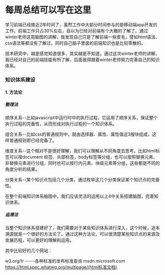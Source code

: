 # 每周总结可以写在这里
学习前端已经接近2年时间了，虽然工作中大部分时间参与的是移动端app开发的工作，前端工作只占30%左右，自以为已经对前端有个大概的了解了。通过winter老师这周脑图的讲解，我发现自己只是了解前端一些皮毛，譬如html语法、css语法等都没有了解过，同时自己脑子里面的前端知识也是比较零散的。

技术研究中，越是感觉知道很多，其实越是不知道。通过这次winter老师的讲解，我已经对自己的前端技能有所了解，后面我得跟着winter老师努力完善自己的知识体系。


### 知识体系建设
#### 1. 方法论
##### 整理法
顺序关系--比如javascript中运行时中的执行过程，它运用了顺序关系，保证整个执行过程的完备性，从而形成对执行过程的一个知识体系。

组合关系--比如css的普通规则中，就由选择器、属性、属性值这3按块组成，这样普通规则即已经完备了。

维度关系--这个相对不是很好理解，我们可以理解从不同角度去思考。比如html标签可以按document 标签、头部标签，body标签等分组，也可以按照替换元素、非替换元素进行分组，同时也可以按行内元素、块级元素等分组，这些都是不同的角度分析的结果。

分类关系--某个知识点包括几个分类，通过枚举这几个分类保证某个知识点的完备性。

在整个前端知识体系脑图中，我们应该灵活的运用以上4中关系搭建脑图，完善知识体系。

##### 追溯法
当整个知识体系搭建好了，我们需要对于某些知识体系进行深入，这个时候，追本溯源就是一个很好的方法论了。通过这种方法论，可以很清楚某些知识点的来源及发展历程，可以更好的理解和运用。

其中比较好的几个网站：

w3.org/tr -----各种标准的发布标准查询
msdn.microsoft.com
https://html.spec.whatwg.org/multipage/(html标准文档)


